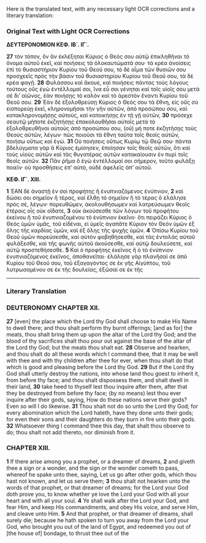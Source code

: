 Here is the translated text, with any necessary light OCR corrections and a literary translation:

### Original Text with Light OCR Corrections

**ΔΕΥΤΕΡΟΝΟΜΙΟΝ ΚΕΦ. ΙΒ΄. ΙΓ΄.**

**27** τὸν τόπον, ὃν ἂν ἐκλέξηται Κύριος ὁ Θεός σου αὐτῷ ἐπικληθῆναι
τὸ ὄνομα αὐτοῦ ἐκεῖ, καὶ ποιήσεις τὰ ὁλοκαυτώματά σου· τὰ κρέα
ἀνοίσεις ἐπὶ τὸ θυσιαστήριον Κυρίου τοῦ Θεοῦ σου, τὸ δὲ αἷμα
τῶν θυσιῶν σου προσχεεῖς πρὸς τὴν βάσιν τοῦ θυσιαστηρίου Κυρίου
τοῦ Θεοῦ σου, τὰ δὲ κρέα φαγῇ.
**28** Φυλάσσου καὶ ἄκουε, καὶ ποιήσεις πάντας τοὺς λόγους τούτους οὓς
ἐγὼ ἐντέλλομαί σοι, ἵνα εὖ σοι γένηται καὶ τοῖς υἱοῖς σου μετὰ σὲ δι’
αἰῶνος, ἐὰν ποιήσῃς τὸ καλὸν καὶ τὸ ἀρεστὸν ἔναντι Κυρίου τοῦ
Θεοῦ σου.
**29** Ἐὰν δὲ ἐξολοθρεύσῃ Κύριος ὁ Θεός σου τὰ ἔθνη, εἰς οὓς σὺ
εἰσπορεύῃ ἐκεῖ, κληρονομῆσαι τὴν γῆν αὐτῶν, ἀπὸ προσώπου σου, καὶ
κατακληρονομήσῃς αὐτοὺς, καὶ κατοικήσῃς ἐν τῇ γῇ αὐτῶν,
**30** πρόσεχε σεαυτῷ μήποτε ἐκζητήσῃς ἐπακολουθῆσαι αὐτοῖς μετὰ
τὸ ἐξολοθρευθῆναι αὐτοὺς ἀπὸ προσώπου σου, (οὐ) μή ποτε ἐκζητήσῃς
τοὺς Θεοὺς αὐτῶν, λέγων· πῶς ποιοῦσι τὰ ἔθνη ταῦτα τοῖς θεοῖς
αὐτῶν, ποιήσω οὕτως καὶ ἐγώ.
**31** Οὐ ποιήσεις οὕτως Κυρίῳ τῷ Θεῷ σου· πάντα βδελύγματα γὰρ ἃ
Κύριος ἐμίσησεν, ἐποίησαν τοῖς θεοῖς αὐτῶν, ὅτι καὶ τοὺς υἱοὺς
αὐτῶν καὶ τὰς θυγατέρας αὐτῶν κατακαίουσιν ἐν πυρὶ τοῖς θεοῖς
αὐτῶν.
**32** Πᾶν ῥῆμα ὃ ἐγὼ ἐντέλλομαί σοι σήμερον, τοῦτο φυλάξῃ ποιεῖν·
οὐ προσθήσεις ἐπ’ αὐτὸ, οὐδὲ ἀφελεῖς ἀπ’ αὐτοῦ.

**ΚΕΦ. ΙΓ΄. ΧΙΙΙ.**

**1** ἘΑΝ δὲ ἀναστῇ ἐν σοὶ προφήτης ἢ ἐνυπνιαζόμενος ἐνύπνιον,
**2** καὶ δώσει σοι σημεῖον ἢ τέρας, καὶ ἔλθῃ τὸ σημεῖον ἢ τὸ τέρας ὃ
ἐλάλησε πρὸς σὲ, λέγων· πορευθῶμεν, ἀκολουθήσωμεν καὶ λατρεύσωμεν
θεοῖς ἑτέροις οἷς οὐκ οἴδατε,
**3** οὐκ ἀκούσεσθε τῶν λόγων τοῦ προφήτου ἐκείνου ἢ τοῦ
ἐνυπνιαζομένου τὸ ἐνύπνιον ἐκεῖνο· ὅτι πειράζει Κύριος ὁ Θεὸς ὑμῶν
ὑμᾶς, τοῦ εἰδέναι, εἰ ὑμεῖς ἀγαπᾶτε Κύριον τὸν Θεὸν ὑμῶν ἐξ ὅλης
τῆς καρδίας ὑμῶν, καὶ ἐξ ὅλης τῆς ψυχῆς ὑμῶν.
**4** Ὀπίσω Κυρίου τοῦ Θεοῦ ὑμῶν πορεύσεσθε, καὶ αὐτὸν φοβηθήσεσθε,
καὶ τὰς ἐντολὰς αὐτοῦ φυλάξεσθε, καὶ τῆς φωνῆς αὐτοῦ ἀκούσεσθε,
καὶ αὐτῷ δουλεύσετε, καὶ αὐτῷ προστεθήσεσθε.
**5** Καὶ ὁ προφήτης ἐκεῖνος ἢ ὁ τὸ ἐνύπνιον ἐνυπνιαζόμενος ἐκεῖνος,
ἀποθανεῖται· ἐλάλησε γὰρ πλανῆσαί σε ἀπὸ Κυρίου τοῦ Θεοῦ σου, τοῦ
ἐξαγαγόντος σε ἐκ γῆς Αἰγύπτου, τοῦ λυτρωσαμένου σε ἐκ τῆς δουλείας,
ἐξῶσαί σε ἐκ τῆς

---

### Literary Translation

### DEUTERONOMY CHAPTER XII.

**27** [even] the place which the Lord thy God shall choose to make His Name to dwell there; and thou shalt perform thy burnt offerings; [and as for] the meats, thou shalt bring them up upon the altar of the Lord thy God; and the blood of thy sacrifices shalt thou pour out against the base of the altar of the Lord thy God; but the meats thou shalt eat.
**28** Observe and hearken, and thou shalt do all these words which I command thee, that it may be well with thee and with thy children after thee for ever, when thou shalt do that which is good and pleasing before the Lord thy God.
**29** But if the Lord thy God shall utterly destroy the nations, into whose land thou goest to inherit it, from before thy face; and thou shalt dispossess them, and shalt dwell in their land,
**30** take heed to thyself lest thou inquire after them, after that they be destroyed from before thy face; (by no means) lest thou ever inquire after their gods, saying, How do these nations serve their gods? Even so will I do likewise.
**31** Thou shalt not do so unto the Lord thy God; for every abomination which the Lord hateth, have they done unto their gods; for even their sons and their daughters do they burn in fire unto their gods.
**32** Whatsoever thing I command thee this day, that shalt thou observe to do; thou shalt not add thereto, nor diminish from it.

### CHAPTER XIII.

**1** If there arise among you a prophet, or a dreamer of dreams,
**2** and giveth thee a sign or a wonder, and the sign or the wonder cometh to pass, whereof he spake unto thee, saying, Let us go after other gods, which thou hast not known, and let us serve them;
**3** thou shalt not hearken unto the words of that prophet, or that dreamer of dreams; for the Lord your God doth prove you, to know whether ye love the Lord your God with all your heart and with all your soul.
**4** Ye shall walk after the Lord your God, and fear Him, and keep His commandments, and obey His voice, and serve Him, and cleave unto Him.
**5** And that prophet, or that dreamer of dreams, shall surely die; because he hath spoken to turn you away from the Lord your God, who brought you out of the land of Egypt, and redeemed you out of [the house of] bondage, to thrust thee out of the